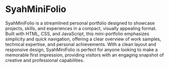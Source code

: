 # SyahMiniFolio

SyahMiniFolio is a streamlined personal portfolio designed to showcase projects, skills, and experiences in a compact, visually appealing format. Built with HTML, CSS, and JavaScript, this mini-portfolio emphasizes simplicity and quick navigation, offering a clear overview of work samples, technical expertise, and personal achievements. With a clean layout and responsive design, SyahMiniFolio is perfect for anyone looking to make a memorable first impression, providing visitors with an engaging snapshot of creative and professional capabilities.
